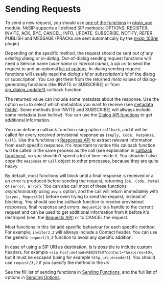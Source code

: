 # Sending Requests

To send a new request, you should use [one of the functions](../reference/sending_functions.md) in [nksip_uac](../../src/nksip_uac.erl) module. NkSIP supports all defined SIP methods: OPTIONS, REGISTER, INVITE, ACK, BYE, CANCEL, INFO, UPDATE, SUBSCRIBE, NOTIFY, REFER, PUBLISH and MESSAGE (PRACKs are sent automatically by the [nksip_100rel](../plugins/100rel.md) plugin).

Depending on the specific method, the request should be sent _out of any existing dialog_ or _in-dialog_. Out-of-dialog sending request functions will need a Service name (_user name_ or _internal name_), a _sip uri_ to send the request to and an optional [list of options](../reference/sending_options.md). In-dialog sending request functions will usually need the _dialog's id_ or _subscription's id_ of the dialog or subscription. You can get them from the returned _meta_ values of dialog-generating functions (like INVITE or SUBSCRIBE) or from [sip_dialog_update/3](../reference/callback_functions.md#sip_dialog_update3) callback function. 

The returned value can include some metadata about the response. Use the option `meta` to select which metadatas you want to receive (see [metadata fields](../reference/metadata.md)). Some methods (like INVITE and SUBSCRIBE) will allways include some metadata (see bellow). You can use the [Dialog API functions](../api/dialogs.md) to get additional information.

You can define a callback function using option `callback`, and it will be called for every received provisional response as `{reply, Code, Response, Call}`. Use the functions in [Responses API](../api/responses.md) to extract relevant information from each specific response. It's important to notice this callback function will be called in the same process as the call (see explanation in [callback functions](../reference/callback_functions.md)), so you shouldn't spend a lot of time inside it. You shouldn't also copy the `Response` or `Call` object to other processes, because they are quite heavy.

By default, most functions will block until a final response is received or a an error is produced before sending the request, returning `{ok, Code, Meta}` or `{error, Error}`. You can also call most of these functions _asynchronously_ using `async` option, and the call will return immediately with `{async, RequestId}` before even trying to send the request, instead of blocking. You should use the callback function to receive provisional responses, final response and errors. `RequestId` is a handle to the current request and can be used to get additional information from it before it's destroyed (see, the [Requests API](../api/requests.md)) or to CANCEL the request.

Most functions in this list add specific behaviour for each specific method. For example, `invite/3,2` will allways include a Contact header. You can use the generic `request/3,2` function to avoid any specific addition. 

In case of using a SIP URI as destination, is is possible to include custom headers, for example `<sip:host;method=REGISTER?contact=*&expires=10>`, but it must be escaped (using for example `http_uri:encode/1`). You should use `request/3,2` if you specify the method in the _uri_.

See the fill list of sending functions in [Sending Functions](../reference/sending_functions.md), and the full list of options in [Sending Options](../reference/sending_options.md).
